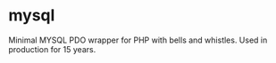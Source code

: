 # mysql
Minimal MYSQL PDO wrapper for PHP with bells and whistles. Used in production for 15 years.
